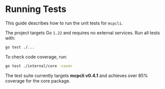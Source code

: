 # Running Tests

This guide describes how to run the unit tests for `mcpcli`.

The project targets Go `1.22` and requires no external services. Run all tests with:

```bash
go test ./...
```

To check code coverage, run:

```bash
go test ./internal/core -cover
```

The test suite currently targets **mcpcli v0.4.1** and achieves over 85% coverage for the core package.
